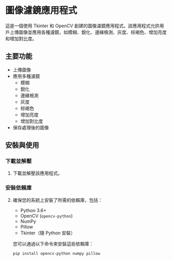 # 圖像濾鏡應用程式

這是一個使用 Tkinter 和 OpenCV 創建的圖像濾鏡應用程式。該應用程式允許用戶上傳圖像並應用各種濾鏡，如模糊、銳化、邊緣檢測、灰度、棕褐色、增加亮度和增加對比度。

## 主要功能

- 上傳圖像
- 應用多種濾鏡
  - 模糊
  - 銳化
  - 邊緣檢測
  - 灰度
  - 棕褐色
  - 增加亮度
  - 增加對比度
- 保存處理後的圖像

## 安裝與使用

### 下載並解壓

1. 下載並解壓該應用程式。

### 安裝依賴庫

2. 確保您的系統上安裝了所需的依賴庫，包括：
   - Python 3.6+
   - OpenCV (`opencv-python`)
   - NumPy
   - Pillow
   - Tkinter（隨 Python 安裝）

   您可以通過以下命令來安裝這些依賴庫：

   ```sh
   pip install opencv-python numpy pillow
